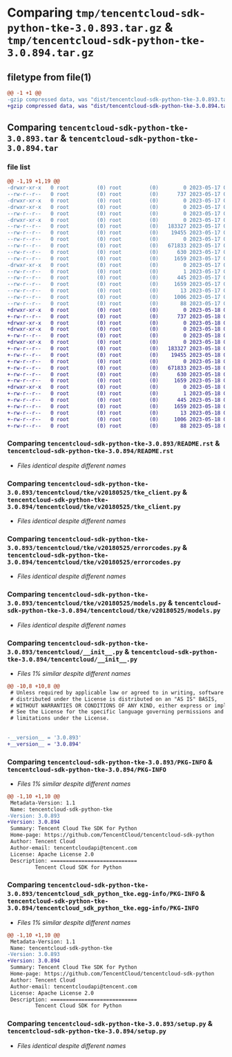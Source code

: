 # Comparing `tmp/tencentcloud-sdk-python-tke-3.0.893.tar.gz` & `tmp/tencentcloud-sdk-python-tke-3.0.894.tar.gz`

## filetype from file(1)

```diff
@@ -1 +1 @@
-gzip compressed data, was "dist/tencentcloud-sdk-python-tke-3.0.893.tar", last modified: Wed May 17 03:43:12 2023, max compression
+gzip compressed data, was "dist/tencentcloud-sdk-python-tke-3.0.894.tar", last modified: Thu May 18 00:39:59 2023, max compression
```

## Comparing `tencentcloud-sdk-python-tke-3.0.893.tar` & `tencentcloud-sdk-python-tke-3.0.894.tar`

### file list

```diff
@@ -1,19 +1,19 @@
-drwxr-xr-x   0 root         (0) root         (0)        0 2023-05-17 03:43:12.000000 tencentcloud-sdk-python-tke-3.0.893/
--rw-r--r--   0 root         (0) root         (0)      737 2023-05-17 03:43:12.000000 tencentcloud-sdk-python-tke-3.0.893/README.rst
-drwxr-xr-x   0 root         (0) root         (0)        0 2023-05-17 03:43:12.000000 tencentcloud-sdk-python-tke-3.0.893/tencentcloud/
-drwxr-xr-x   0 root         (0) root         (0)        0 2023-05-17 03:43:12.000000 tencentcloud-sdk-python-tke-3.0.893/tencentcloud/tke/
--rw-r--r--   0 root         (0) root         (0)        0 2023-05-17 03:43:12.000000 tencentcloud-sdk-python-tke-3.0.893/tencentcloud/tke/__init__.py
-drwxr-xr-x   0 root         (0) root         (0)        0 2023-05-17 03:43:12.000000 tencentcloud-sdk-python-tke-3.0.893/tencentcloud/tke/v20180525/
--rw-r--r--   0 root         (0) root         (0)   183327 2023-05-17 03:43:12.000000 tencentcloud-sdk-python-tke-3.0.893/tencentcloud/tke/v20180525/tke_client.py
--rw-r--r--   0 root         (0) root         (0)    19455 2023-05-17 03:43:12.000000 tencentcloud-sdk-python-tke-3.0.893/tencentcloud/tke/v20180525/errorcodes.py
--rw-r--r--   0 root         (0) root         (0)        0 2023-05-17 03:43:12.000000 tencentcloud-sdk-python-tke-3.0.893/tencentcloud/tke/v20180525/__init__.py
--rw-r--r--   0 root         (0) root         (0)   671833 2023-05-17 03:43:12.000000 tencentcloud-sdk-python-tke-3.0.893/tencentcloud/tke/v20180525/models.py
--rw-r--r--   0 root         (0) root         (0)      630 2023-05-17 03:43:12.000000 tencentcloud-sdk-python-tke-3.0.893/tencentcloud/__init__.py
--rw-r--r--   0 root         (0) root         (0)     1659 2023-05-17 03:43:12.000000 tencentcloud-sdk-python-tke-3.0.893/PKG-INFO
-drwxr-xr-x   0 root         (0) root         (0)        0 2023-05-17 03:43:12.000000 tencentcloud-sdk-python-tke-3.0.893/tencentcloud_sdk_python_tke.egg-info/
--rw-r--r--   0 root         (0) root         (0)        1 2023-05-17 03:43:12.000000 tencentcloud-sdk-python-tke-3.0.893/tencentcloud_sdk_python_tke.egg-info/dependency_links.txt
--rw-r--r--   0 root         (0) root         (0)      445 2023-05-17 03:43:12.000000 tencentcloud-sdk-python-tke-3.0.893/tencentcloud_sdk_python_tke.egg-info/SOURCES.txt
--rw-r--r--   0 root         (0) root         (0)     1659 2023-05-17 03:43:12.000000 tencentcloud-sdk-python-tke-3.0.893/tencentcloud_sdk_python_tke.egg-info/PKG-INFO
--rw-r--r--   0 root         (0) root         (0)       13 2023-05-17 03:43:12.000000 tencentcloud-sdk-python-tke-3.0.893/tencentcloud_sdk_python_tke.egg-info/top_level.txt
--rw-r--r--   0 root         (0) root         (0)     1006 2023-05-17 03:43:12.000000 tencentcloud-sdk-python-tke-3.0.893/setup.py
--rw-r--r--   0 root         (0) root         (0)       88 2023-05-17 03:43:12.000000 tencentcloud-sdk-python-tke-3.0.893/setup.cfg
+drwxr-xr-x   0 root         (0) root         (0)        0 2023-05-18 00:39:59.000000 tencentcloud-sdk-python-tke-3.0.894/
+-rw-r--r--   0 root         (0) root         (0)      737 2023-05-18 00:39:59.000000 tencentcloud-sdk-python-tke-3.0.894/README.rst
+drwxr-xr-x   0 root         (0) root         (0)        0 2023-05-18 00:39:59.000000 tencentcloud-sdk-python-tke-3.0.894/tencentcloud/
+drwxr-xr-x   0 root         (0) root         (0)        0 2023-05-18 00:39:59.000000 tencentcloud-sdk-python-tke-3.0.894/tencentcloud/tke/
+-rw-r--r--   0 root         (0) root         (0)        0 2023-05-18 00:39:59.000000 tencentcloud-sdk-python-tke-3.0.894/tencentcloud/tke/__init__.py
+drwxr-xr-x   0 root         (0) root         (0)        0 2023-05-18 00:39:59.000000 tencentcloud-sdk-python-tke-3.0.894/tencentcloud/tke/v20180525/
+-rw-r--r--   0 root         (0) root         (0)   183327 2023-05-18 00:39:59.000000 tencentcloud-sdk-python-tke-3.0.894/tencentcloud/tke/v20180525/tke_client.py
+-rw-r--r--   0 root         (0) root         (0)    19455 2023-05-18 00:39:59.000000 tencentcloud-sdk-python-tke-3.0.894/tencentcloud/tke/v20180525/errorcodes.py
+-rw-r--r--   0 root         (0) root         (0)        0 2023-05-18 00:39:59.000000 tencentcloud-sdk-python-tke-3.0.894/tencentcloud/tke/v20180525/__init__.py
+-rw-r--r--   0 root         (0) root         (0)   671833 2023-05-18 00:39:59.000000 tencentcloud-sdk-python-tke-3.0.894/tencentcloud/tke/v20180525/models.py
+-rw-r--r--   0 root         (0) root         (0)      630 2023-05-18 00:39:59.000000 tencentcloud-sdk-python-tke-3.0.894/tencentcloud/__init__.py
+-rw-r--r--   0 root         (0) root         (0)     1659 2023-05-18 00:39:59.000000 tencentcloud-sdk-python-tke-3.0.894/PKG-INFO
+drwxr-xr-x   0 root         (0) root         (0)        0 2023-05-18 00:39:59.000000 tencentcloud-sdk-python-tke-3.0.894/tencentcloud_sdk_python_tke.egg-info/
+-rw-r--r--   0 root         (0) root         (0)        1 2023-05-18 00:39:59.000000 tencentcloud-sdk-python-tke-3.0.894/tencentcloud_sdk_python_tke.egg-info/dependency_links.txt
+-rw-r--r--   0 root         (0) root         (0)      445 2023-05-18 00:39:59.000000 tencentcloud-sdk-python-tke-3.0.894/tencentcloud_sdk_python_tke.egg-info/SOURCES.txt
+-rw-r--r--   0 root         (0) root         (0)     1659 2023-05-18 00:39:59.000000 tencentcloud-sdk-python-tke-3.0.894/tencentcloud_sdk_python_tke.egg-info/PKG-INFO
+-rw-r--r--   0 root         (0) root         (0)       13 2023-05-18 00:39:59.000000 tencentcloud-sdk-python-tke-3.0.894/tencentcloud_sdk_python_tke.egg-info/top_level.txt
+-rw-r--r--   0 root         (0) root         (0)     1006 2023-05-18 00:39:59.000000 tencentcloud-sdk-python-tke-3.0.894/setup.py
+-rw-r--r--   0 root         (0) root         (0)       88 2023-05-18 00:39:59.000000 tencentcloud-sdk-python-tke-3.0.894/setup.cfg
```

### Comparing `tencentcloud-sdk-python-tke-3.0.893/README.rst` & `tencentcloud-sdk-python-tke-3.0.894/README.rst`

 * *Files identical despite different names*

### Comparing `tencentcloud-sdk-python-tke-3.0.893/tencentcloud/tke/v20180525/tke_client.py` & `tencentcloud-sdk-python-tke-3.0.894/tencentcloud/tke/v20180525/tke_client.py`

 * *Files identical despite different names*

### Comparing `tencentcloud-sdk-python-tke-3.0.893/tencentcloud/tke/v20180525/errorcodes.py` & `tencentcloud-sdk-python-tke-3.0.894/tencentcloud/tke/v20180525/errorcodes.py`

 * *Files identical despite different names*

### Comparing `tencentcloud-sdk-python-tke-3.0.893/tencentcloud/tke/v20180525/models.py` & `tencentcloud-sdk-python-tke-3.0.894/tencentcloud/tke/v20180525/models.py`

 * *Files identical despite different names*

### Comparing `tencentcloud-sdk-python-tke-3.0.893/tencentcloud/__init__.py` & `tencentcloud-sdk-python-tke-3.0.894/tencentcloud/__init__.py`

 * *Files 1% similar despite different names*

```diff
@@ -10,8 +10,8 @@
 # Unless required by applicable law or agreed to in writing, software
 # distributed under the License is distributed on an "AS IS" BASIS,
 # WITHOUT WARRANTIES OR CONDITIONS OF ANY KIND, either express or implied.
 # See the License for the specific language governing permissions and
 # limitations under the License.
 
 
-__version__ = '3.0.893'
+__version__ = '3.0.894'
```

### Comparing `tencentcloud-sdk-python-tke-3.0.893/PKG-INFO` & `tencentcloud-sdk-python-tke-3.0.894/PKG-INFO`

 * *Files 1% similar despite different names*

```diff
@@ -1,10 +1,10 @@
 Metadata-Version: 1.1
 Name: tencentcloud-sdk-python-tke
-Version: 3.0.893
+Version: 3.0.894
 Summary: Tencent Cloud Tke SDK for Python
 Home-page: https://github.com/TencentCloud/tencentcloud-sdk-python
 Author: Tencent Cloud
 Author-email: tencentcloudapi@tencent.com
 License: Apache License 2.0
 Description: ============================
         Tencent Cloud SDK for Python
```

### Comparing `tencentcloud-sdk-python-tke-3.0.893/tencentcloud_sdk_python_tke.egg-info/PKG-INFO` & `tencentcloud-sdk-python-tke-3.0.894/tencentcloud_sdk_python_tke.egg-info/PKG-INFO`

 * *Files 1% similar despite different names*

```diff
@@ -1,10 +1,10 @@
 Metadata-Version: 1.1
 Name: tencentcloud-sdk-python-tke
-Version: 3.0.893
+Version: 3.0.894
 Summary: Tencent Cloud Tke SDK for Python
 Home-page: https://github.com/TencentCloud/tencentcloud-sdk-python
 Author: Tencent Cloud
 Author-email: tencentcloudapi@tencent.com
 License: Apache License 2.0
 Description: ============================
         Tencent Cloud SDK for Python
```

### Comparing `tencentcloud-sdk-python-tke-3.0.893/setup.py` & `tencentcloud-sdk-python-tke-3.0.894/setup.py`

 * *Files identical despite different names*

